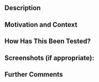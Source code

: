 <!--- Provide a general summary of your changes in the Title above -->

## Description
<!-- Describe the big picture of your changes here -->

## Motivation and Context
<!--- Why is this change required? What problem does it solve? -->
<!--- If it fixes an open issue, please link to the issue here -->

## How Has This Been Tested?
<!--- Describe in detail how you tested your changes -->

## Screenshots (if appropriate):
<!-- Add screenshots here, if appropriate -->

## Further Comments
<!-- If this is a relatively large or complex change, kick off the discussion by explaining why you chose the solution you did and what alternatives you considered, etc... -->
